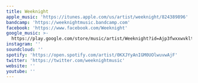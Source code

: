 ```yaml
---
title: Weeknight
apple_music: 'https://itunes.apple.com/us/artist/weeknight/824389896'
bandcamp: 'https://weeknightmusic.bandcamp.com'
facebook: 'https://www.facebook.com/Weeknight'
google_music: >-
  https://play.google.com/store/music/artist/Weeknight?id=Ajp3fwxxwvkltdxn7bvih54sc5u
instagram: ''
soundcloud: ''
spotify: 'https://open.spotify.com/artist/0KXJYyAnIGM0UOlwuvwAjF'
twitter: 'https://twitter.com/weeknightmusic'
website: ''
youtube: ''
---
```

